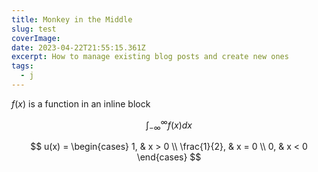 ```yaml
---
title: Monkey in the Middle
slug: test
coverImage: 
date: 2023-04-22T21:55:15.361Z
excerpt: How to manage existing blog posts and create new ones
tags:
  - j 
---
```




$f(x)$ is a function in an inline block


$$
\int_{-\infty}^\infty f(x)dx
$$

$$
u(x) = 
\begin{cases}
    1, & x > 0 \\ 
    \frac{1}{2}, & x = 0 \\ 
    0, & x < 0
\end{cases}
$$

